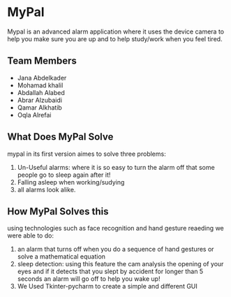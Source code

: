 # MyPal
Mypal is an advanced alarm application where it uses the device camera to help you make sure you are up and to help study/work when you feel tired.

## Team Members
- Jana Abdelkader
- Mohamad khalil
- Abdallah Alabed
- Abrar Alzubaidi
- Qamar Alkhatib
- Oqla Alrefai

## What Does MyPal Solve
mypal in its first version aimes to solve three problems:
1. Un-Useful alarms: where it is so easy to turn the alarm off that some people go to sleep again after it!
2. Falling asleep when working/sudying
3. all alarms look alike.

## How MyPal Solves this
using technologies such as face recognition and hand gesture reaeding we were able to do:
1. an alarm that turns off when you do a sequence of hand gestures or solve a mathematical equation
2. sleep detection: using this feature the cam analysis the opening of your eyes and if it detects that you slept by accident for longer than 5 seconds an alarm will go off to help you wake up!
3. We Used Tkinter-pycharm to create a simple and different GUI
